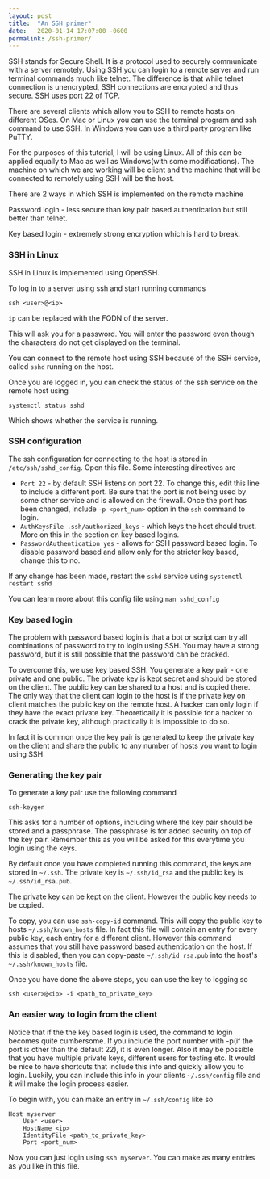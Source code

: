 ```yaml
---
layout: post
title:  "An SSH primer"
date:   2020-01-14 17:07:00 -0600
permalink: /ssh-primer/
---
```

SSH stands for Secure Shell. It is a protocol used to securely communicate with a server remotely. Using SSH you can login to a remote server and run terminal commands much like telnet.  The difference is that while telnet connection is unencrypted, SSH connections are encrypted and thus secure. SSH uses port 22 of TCP.

There are several clients which allow you to SSH to remote hosts on different OSes. On Mac or Linux you can use the terminal program and ssh command to use SSH.  In Windows you can use a third party program like PuTTY. 

For the purposes of this tutorial, I will be using Linux.  All of this can be applied equally to Mac as well as Windows(with some modifications). The machine on which we are working will be client and the machine that will be connected to remotely using SSH will be the host. 

There are 2 ways in which SSH is implemented on the remote machine

Password login - less secure than key pair based authentication but still better than telnet. 

Key based login - extremely strong encryption which is hard to break. 

### SSH in Linux

SSH in Linux is implemented using OpenSSH.

To log in to a server using ssh and start running commands

```
ssh <user>@<ip>
```

`ip` can be replaced with the FQDN of the server. 

This will ask you for a password. You will enter the password even though the characters do not get displayed on the terminal. 

You can connect to the remote host using SSH because of the SSH service, called `sshd` running on the host.

Once you are logged in, you can check the status of the ssh service on the remote host using 

`systemctl status sshd `

Which shows whether the service is running. 

### SSH configuration

The ssh configuration for connecting to the host is stored in `/etc/ssh/sshd_config`. Open this file. Some interesting directives are

- `Port 22` - by default SSH listens on port 22. To change this, edit this line to include a different port. Be sure that the port is not being used by some other service and is allowed on the firewall. Once the port has been changed, include `-p <port_num>` option in the `ssh` command to login.
- `AuthKeysFile .ssh/authorized_keys` - which keys the host should trust. More on this in the section on key based logins.
- `PasswordAuthentication yes` - allows for SSH password based login. To disable password based and allow only for the stricter key based, change this to no.

If any change has been made, restart the `sshd` service using `systemctl restart sshd`

You can learn more about this config file using `man sshd_config`

### Key based login

The problem with password based login is that a bot or script can try all combinations of password to try to login using SSH. You may have a strong password, but it is still possible that the password can be cracked.

To overcome this, we use key based SSH. You generate a key pair - one private and one public. The private key is kept secret and should be stored on the client. The public key can be shared to a host and is copied there. The only way that the client can login to the host is if the private key on client matches the public key on the remote host. A hacker can only login if they have the exact private key. Theoretically it is possible for a hacker to crack the private key, although practically it is impossible to do so.

In fact it is common once the key pair is generated to keep the private key on the client and share the public to any number of hosts you want to login using SSH.

### Generating the key pair

To generate a key pair use the following command

```
ssh-keygen
```

This asks for a number of options, including where the key pair should be stored and a passphrase. The passphrase is for added security on top of the key pair. Remember this as you will be asked for this everytime you login using the keys.

By default once you have completed running this command, the keys are stored in `~/.ssh`. The private key is `~/.ssh/id_rsa` and the public key is `~/.ssh/id_rsa.pub`. 

The private key can be kept on the client. However the public key needs to be copied.

To copy, you can use `ssh-copy-id` command. This will copy the public key to hosts `~/.ssh/known_hosts` file. In fact this file will contain an entry for every public key, each entry for a different client. However this command assumes that you still have password based authentication on the host. If this is disabled, then you can copy-paste `~/.ssh/id_rsa.pub` into the host's `~/.ssh/known_hosts` file.

Once you have done the above steps, you can use the key to logging so

```
ssh <user>@<ip> -i <path_to_private_key>
```

### An easier way to login from the client

Notice that if the the key based login is used, the command to login becomes quite cumbersome. If you include the port number with -p(if the port is other than the default 22), it is even longer. Also it may be possible that you have multiple private keys, different users for testing etc. It would be nice to have shortcuts that include this info and quickly allow you to login. Luckily, you can include this info in your clients `~/.ssh/config` file and it will make the login process easier.

To begin with, you can make an entry in `~/.ssh/config` like so

```
Host myserver
    User <user>
    HostName <ip>
    IdentityFile <path_to_private_key>
    Port <port_num>
```

Now you can just login using `ssh myserver`. You can make as many entries as you like in this file.
